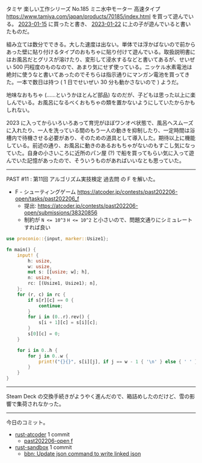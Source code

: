 タミヤ 楽しい工作シリーズ No.185 ミニ水中モーター 高速タイプ <https://www.tamiya.com/japan/products/70185/index.html> を買って遊んでいる。 [2023-01-15] に買ったと書き、 [2023-01-22] に上の子が遊んでいると書いたものだ。

組み立ては数分でできる。大した速度は出ない。単体では浮かばないので前からあった壁に貼り付けるタイプのおもちゃに貼り付けて遊んでいる。取扱説明書にはお風呂だとグリスが溶けたり、変形して浸水するなどと書いてあるが、せいぜい 500 円程度のものなので、あまり気にせず使っている。ニッケル水素電池は絶対に使うなと書いてあったのでそちらは指示通りにマンガン電池を買ってきた。一本で数日は持つ ( 1 日でせいぜい 30 分も動かさないので ) ようだ。

地味なおもちゃ (……というかほとんど部品) なのだが、子どもは思った以上に楽しんでいる。お風呂になるべくおもちゃの類を置かないようにしていたからかもしれない。

2023 に入ってからいろいろあって育児がほぼワンオペ状態で、風呂へスムーズに入れたり、一人を洗っている間のもう一人の動きを抑制したり、一定時間は浴槽内で待機させる必要があり、そのための道具として導入した。期待以上に機能している。前述の通り、お風呂に動きのあるおもちゃがないのもすこし気になっていた。自身の小さいころに近所のパン屋 (?) で船を買ってもらい気に入って遊んでいた記憶があったので、そういうものがあればいいなとも思っていた。

---

PAST #11 : 第11回 アルゴリズム実技検定 過去問 の F を解いた。

- F - シューティングゲーム
  <https://atcoder.jp/contests/past202206-open/tasks/past202206_f>
  - 提出: <https://atcoder.jp/contests/past202206-open/submissions/38320856>
  - 制約が `N <= 10^3` `H <= 10^2` と小さいので、問題文通りにシミュレートすれば良い

```rust
use proconio::{input, marker::Usize1};

fn main() {
    input! {
        h: usize,
        w: usize,
        mut s: [[usize; w]; h],
        n: usize,
        rc: [(Usize1, Usize1); n],
    };
    for (r, c) in rc {
        if s[r][c] == 0 {
            continue;
        }
        for i in (0..r).rev() {
            s[i + 1][c] = s[i][c];
        }
        s[0][c] = 0;
    }

    for i in 0..h {
        for j in 0..w {
            print!("{}{}", s[i][j], if j == w - 1 { '\n' } else { ' ' });
        }
    }
}
```

---

Steam Deck の交換手続きがようやく進んだので、箱詰めしたのだけど、雪の影響で集荷されなかった。

---

今日のコミット。

- [rust-atcoder](https://github.com/bouzuya/rust-atcoder) 1 commit
  - [past202206-open f](https://github.com/bouzuya/rust-atcoder/commit/47e368a8308cd561c97366f334bb3566ef05a9f2)
- [rust-sandbox](https://github.com/bouzuya/rust-sandbox) 1 commit
  - [bbn: Update json command to write linked json](https://github.com/bouzuya/rust-sandbox/commit/6f8806b07df67d68b9f5f703103940180005ae7f)

[2023-01-15]: https://blog.bouzuya.net/2023/01/15/
[2023-01-22]: https://blog.bouzuya.net/2023/01/22/

